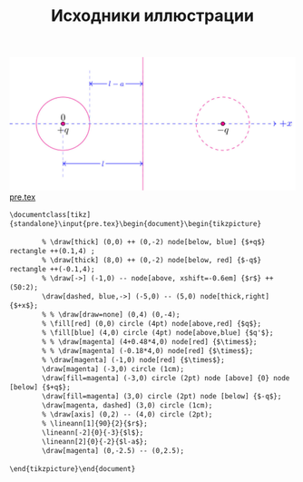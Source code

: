 ﻿---
title: "Исходники иллюстрации"
type: "notpost"
---
<a class="imag2" href="/cook/gallery/tikzpicture_ceb4e6247e97f630361f24bd8d40d5bb.tex"><img src="/cook/gallery/tikzpicture_ceb4e6247e97f630361f24bd8d40d5bb.pdf.jpg" alt=""></a>
<a href="/cook/gallery/pre">pre.tex</a>
<pre><code class="language-latex">\documentclass[tikz]{standalone}\input{pre.tex}\begin{document}\begin{tikzpicture}

        % \draw[thick] (0,0) ++ (0,-2) node[below, blue] {$+q$} rectangle ++(0.1,4) ;
        % \draw[thick] (8,0) ++ (0,-2) node[below, red] {$-q$} rectangle ++(-0.1,4);
        % \draw[->] (-1,0) -- node[above, xshift=-0.6em] {$r$} ++(50:2);
        \draw[dashed, blue,->] (-5,0) -- (5,0) node[thick,right] {$+x$};
        % % \draw[draw=none] (0,4) (0,-4);
        % \fill[red] (0,0) circle (4pt) node[above,red] {$q$};
        % \fill[blue] (4,0) circle (4pt) node[above,blue] {$q'$};
        % % \draw[magenta] (4+0.48*4,0) node[red] {$\times$};
        % % \draw[magenta] (-0.18*4,0) node[red] {$\times$};
        % \draw[magenta] (-1,0) node[red] {$\times$};
        \draw[magenta] (-3,0) circle (1cm);
        \draw[fill=magenta] (-3,0) circle (2pt) node [above] {0} node [below] {$+q$};
        \draw[fill=magenta] (3,0) circle (2pt) node [below] {$-q$};
        \draw[magenta, dashed] (3,0) circle (1cm);
        % \draw[axis] (0,2) -- (4,0) circle (2pt);
        % \lineann[1]{90}{2}{$r$};
        \lineann[-2]{0}{-3}{$l$};
        \lineann[2]{0}{-2}{$l-a$};
        \draw[magenta] (0,-2.5) -- (0,2.5);
    
\end{tikzpicture}\end{document}</code></pre>